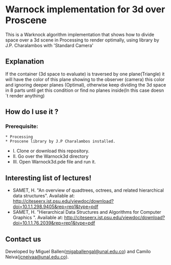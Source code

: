 # Warnock implementation for 3d over Proscene
This is a Warknock algorithm implementation that shows how to divide space over a 3d scene in Processing to render optimally,  using <Proscene> library by J.P. Charalambos with 'Standard Camera'
  
## Explanation
If the container (3d space to evaluate) is traversed by one plane(Triangle) it will have the color of this plane showing to the observer (camera) this color and ignoring deeper planes (Optimal), otherwise keep dividing the 3d space in 8 parts until get this condition or find no planes inside(In this case doesn´t render anything)

## How do I use it ?
  ### Prerequisite: 
    * Processing
    * Proscene library by J.P Charalambos installed.
                  
  - I. Clone or download this repository.
  - II. Go over the Warnock3d directory
  - III. Open Warnock3d.pde file and run it.
  
## Interesting list of lectures!
  - SAMET, H. "An overview of quadtrees, octrees, and related hierarchical data structures".  Available at: http://citeseerx.ist.psu.edu/viewdoc/download?doi=10.1.1.298.9405&rep=rep1&type=pdf
  - SAMET, H. "Hierarchical Data Structures and Algorithms for Computer Graphics ". Available at: http://citeseerx.ist.psu.edu/viewdoc/download?doi=10.1.1.76.2039&rep=rep1&type=pdf

## Contact us
Developed by Miguel Ballen(migaballengal@unal.edu.co) and Camilo Neiva(jcneivaa@unal.edu.co). 
